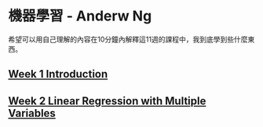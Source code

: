 # 機器學習 - Anderw Ng
希望可以用自己理解的內容在10分鐘內解釋這11週的課程中，我到底學到些什麼東西。


## [Week 1 Introduction](https://github.com/htaiwan/note-andrew-machine-learning/blob/master/Week/Week1.md)
## [Week 2 Linear Regression with Multiple Variables](https://github.com/htaiwan/note-andrew-machine-learning/blob/master/Week/Week2.md)


